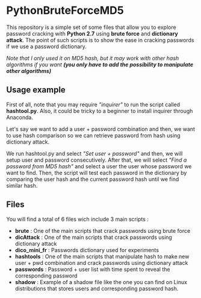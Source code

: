 # PythonBruteForceMD5

This repository is a simple set of some files that allow you to explore password cracking with **Python 2.7** using **brute force** and **dictionary attack**. The point of such scripts is to show the ease in cracking passwords if we use a password dictionary.

*Note that I only used it on MD5 hash, but it may work with other hash algorithms if you want **(you only have to add the possibility to manipulate other algorithms)***

## Usage example

First of all, note that you may require *"inquirer"* to run the script called **hashtool.py**. Also, it could be tricky to a beginner to install inquirer through Anaconda.

Let's say we want to add a user + password combination and then, we want to use hash comparison so we can retrieve password from hash using dictionary attack.

We run hashtool.py and select *"Set user + password"* and then, we will setup user and password consecutively. After that, we will select *"Find a password from MD5 hash"* and select a user the user whose password we want to find. Then, the script will test each password in the dictionary by comparing the user hash and the current password hash until we find similar hash.

## Files

You will find a total of 6 files wich include 3 main scripts :

* **brute** : One of the main scripts that crack passwords using brute force
* **dicAttack** : One of the main scripts that crack passwords using dictionary attack
* **dico_mini_fr** : Passwords dictionary used for experiments
* **hashtools** : One of the main scripts that manipulate hash to make new user + pwd combination and crack passwords using dictionary attack
* **passwords** : Password + user list with time spent to reveal the corresponding password
* **shadow** : Example of a shadow file like the one you can find on Linux distributions that stores users and corresponding password hash.
